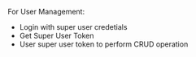 For User Management:

- Login with super user credetials
- Get Super User Token
- User super user token to perform CRUD operation
